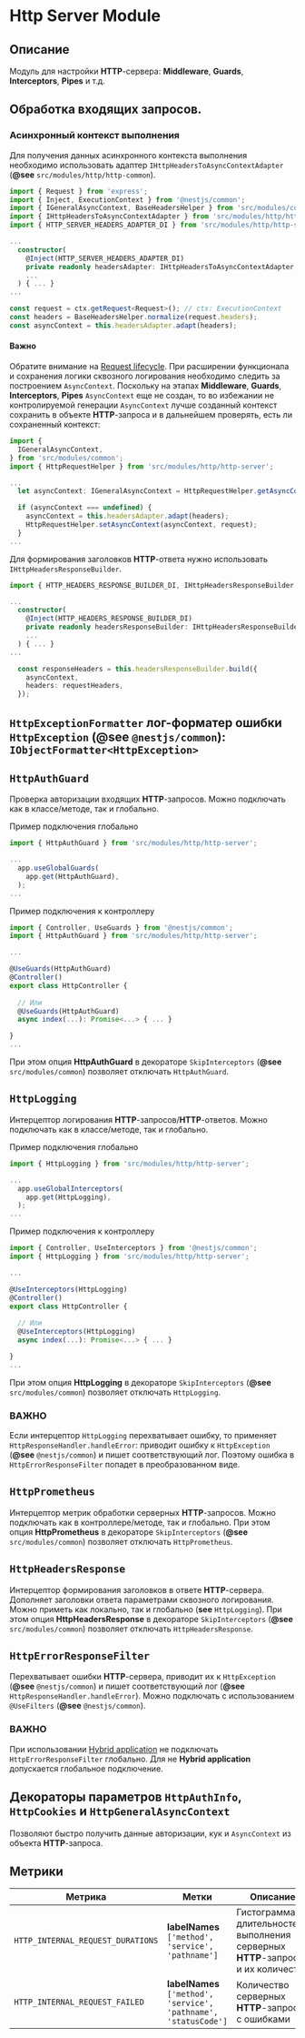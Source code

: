 # Http Server Module

## Описание
Модуль для настройки **HTTP**-сервера: **Middleware**, **Guards**, **Interceptors**, **Pipes** и т.д.

## Обработка входящих запросов.

### Асинхронный контекст выполнения 
Для получения данных асинхронного контекста выполнения необходимо использовать адаптер `IHttpHeadersToAsyncContextAdapter` (**@see** `src/modules/http/http-common`).

```typescript
import { Request } from 'express';
import { Inject, ExecutionContext } from '@nestjs/common';
import { IGeneralAsyncContext, BaseHeadersHelper } from 'src/modules/common';
import { IHttpHeadersToAsyncContextAdapter } from 'src/modules/http/http-common';
import { HTTP_SERVER_HEADERS_ADAPTER_DI } from 'src/modules/http/http-server';

...
  constructor(
    @Inject(HTTP_SERVER_HEADERS_ADAPTER_DI)
    private readonly headersAdapter: IHttpHeadersToAsyncContextAdapter,
    ...
  ) { ... }
...

const request = ctx.getRequest<Request>(); // ctx: ExecutionContext
const headers = BaseHeadersHelper.normalize(request.headers);
const asyncContext = this.headersAdapter.adapt(headers);

```

#### Важно
Обратите внимание на  [Request lifecycle](https://docs.nestjs.com/faq/request-lifecycle). При расширении функционала и сохранения логики сквозного логирования необходимо следить за построением `AsyncContext`. Поскольку на этапах **Middleware**, **Guards**, **Interceptors**, **Pipes** `AsyncContext` еще не создан, то во избежании не контролируемой генерации `AsyncContext` лучше созданный контекст сохранить в объекте **HTTP**-запроса и в дальнейшем проверять, есть ли сохраненный контекст:

```typescript
import {
  IGeneralAsyncContext,
} from 'src/modules/common';
import { HttpRequestHelper } from 'src/modules/http/http-server';

...
  let asyncContext: IGeneralAsyncContext = HttpRequestHelper.getAsyncContext<IGeneralAsyncContext>(request);

  if (asyncContext === undefined) {
    asyncContext = this.headersAdapter.adapt(headers);
    HttpRequestHelper.setAsyncContext(asyncContext, request);
  }
...
```

Для формирования заголовков **HTTP**-ответа нужно использовать `IHttpHeadersResponseBuilder`.


```typescript
import { HTTP_HEADERS_RESPONSE_BUILDER_DI, IHttpHeadersResponseBuilder } from 'src/modules/http/http-server';

...
  constructor(
    @Inject(HTTP_HEADERS_RESPONSE_BUILDER_DI)
    private readonly headersResponseBuilder: IHttpHeadersResponseBuilder,
    ...
  ) { ... }
...

  const responseHeaders = this.headersResponseBuilder.build({
    asyncContext,
    headers: requestHeaders,
  });
```

## `HttpExceptionFormatter` лог-форматер ошибки `HttpException` (**@see** `@nestjs/common`): `IObjectFormatter<HttpException>`

## `HttpAuthGuard`
Проверка авторизации входящих **HTTP**-запросов. Можно подключать как в классе/методе, так и глобально.

Пример подключения глобально

```typescript
import { HttpAuthGuard } from 'src/modules/http/http-server';

...
  app.useGlobalGuards(
    app.get(HttpAuthGuard),
  );
...
```
Пример подключения к контроллеру
```typescript
import { Controller, UseGuards } from '@nestjs/common';
import { HttpAuthGuard } from 'src/modules/http/http-server';

...

@UseGuards(HttpAuthGuard)
@Controller()
export class HttpController {
  
  // Или
  @UseGuards(HttpAuthGuard)
  async index(...): Promise<...> { ... }

}
...
```
При этом опция **HttpAuthGuard** в декораторе `SkipInterceptors` (**@see** `src/modules/common`) позволяет отключать `HttpAuthGuard`.


## `HttpLogging`

Интерцептор логирования **HTTP**-запросов/**HTTP**-ответов. Можно подключать как в классе/методе, так и глобально.

Пример подключения глобально

```typescript
import { HttpLogging } from 'src/modules/http/http-server';

...
  app.useGlobalInterceptors(
    app.get(HttpLogging),
  );
...
```
Пример подключения к контроллеру
```typescript
import { Controller, UseInterceptors } from '@nestjs/common';
import { HttpLogging } from 'src/modules/http/http-server';

...

@UseInterceptors(HttpLogging)
@Controller()
export class HttpController {
  
  // Или
  @UseInterceptors(HttpLogging)
  async index(...): Promise<...> { ... }

}
...
```
При этом опция **HttpLogging** в декораторе `SkipInterceptors` (**@see** `src/modules/common`) позволяет отключать `HttpLogging`.

### ВАЖНО
Если интерцептор `HttpLogging` перехватывает ошибку, то применяет `HttpResponseHandler.handleError`:  приводит ошибку к `HttpException` (**@see** `@nestjs/common`) и пишет соответствующий лог. 
Поэтому ошибка в `HttpErrorResponseFilter` попадет в преобразованном виде.


## `HttpPrometheus`
Интерцептор метрик обработки серверных **HTTP**-запросов. Можно подключать как в контроллере/методе, так и глобально.
При этом опция **HttpPrometheus** в декораторе `SkipInterceptors` (**@see** `src/modules/common`) позволяет отключать `HttpPrometheus`.


## `HttpHeadersResponse`
Интерцептор формирования заголовков в ответе **HTTP**-сервера. 
Дополняет заголовки ответа параметрами сквозного логирования. 
Можно приметь как локально, так и глобально (**see** `HttpLogging`).
При этом опция **HttpHeadersResponse** в декораторе `SkipInterceptors` (**@see** `src/modules/common`) позволяет отключать `HttpHeadersResponse`.


## `HttpErrorResponseFilter`
Перехватывает ошибки **HTTP**-сервера, приводит их к `HttpException` (**@see** `@nestjs/common`) и пишет соответствующий лог (**@see** `HttpResponseHandler.handleError`).
Можно подключать с использованием `@UseFilters` (**@see** `@nestjs/common`). 

### ВАЖНО
При использовании [Hybrid application](https://docs.nestjs.com/faq/hybrid-application) не подключать `HttpErrorResponseFilter` глобально.
Для не **Hybrid application** допускается глобальное подключение.


## Декораторы параметров  `HttpAuthInfo`, `HttpCookies` и `HttpGeneralAsyncContext`
Позволяют быстро получить данные авторизации, кук и `AsyncContext` из объекта **HTTP**-запроса.

## Метрики
| Метрика| Метки |Описание|
|---|---|---|
|`HTTP_INTERNAL_REQUEST_DURATIONS`|**labelNames** `['method', 'service', 'pathname']`| Гистограмма длительностей выполнения серверных **HTTP**-запросов и их количество |
|`HTTP_INTERNAL_REQUEST_FAILED`|**labelNames** `['method', 'service', 'pathname', 'statusCode']`| Количество серверных **HTTP**-запросов с ошибками|

